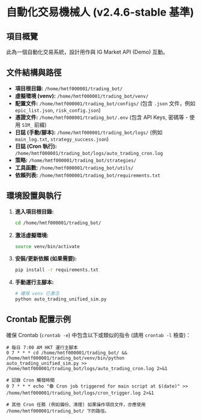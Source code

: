 # 自動化交易機械人 (v2.4.6-stable 基準)

## 項目概覽

此為一個自動化交易系統，設計用作與 IG Market API (Demo) 互動。

## 文件結構與路徑

* **項目根目錄:** `/home/hmtf000001/trading_bot/`
* **虛擬環境 (venv):** `/home/hmtf000001/trading_bot/venv/`
* **配置文件:** `/home/hmtf000001/trading_bot/configs/` (包含 `.json` 文件，例如 `epic_list.json`, `risk_config.json`)
* **憑證文件:** `/home/hmtf000001/trading_bot/.env` (包含 API Keys, 密碼等 - 使用 `SIM_` 前綴)
* **日誌 (手動/腳本):** `/home/hmtf000001/trading_bot/logs/` (例如 `main_log.txt`, `strategy_success.json`)
* **日誌 (Cron 執行):** `/home/hmtf000001/trading_bot/logs/auto_trading_cron.log`
* **策略:** `/home/hmtf000001/trading_bot/strategies/`
* **工具函數:** `/home/hmtf000001/trading_bot/utils/`
* **依賴列表:** `/home/hmtf000001/trading_bot/requirements.txt`

## 環境設置與執行

1.  **進入項目根目錄:**
    ```bash
    cd /home/hmtf000001/trading_bot/
    ```

2.  **激活虛擬環境:**
    ```bash
    source venv/bin/activate
    ```

3.  **安裝/更新依賴 (如果需要):**
    ```bash
    pip install -r requirements.txt
    ```

4.  **手動運行主腳本:**
    ```bash
    # 確保 venv 已激活
    python auto_trading_unified_sim.py
    ```

## Crontab 配置示例

確保 Crontab (`crontab -e`) 中包含以下或類似的指令 (請用 `crontab -l` 檢查)：

```crontab
# 每日 7:00 AM HKT 運行主腳本
0 7 * * * cd /home/hmtf000001/trading_bot/ && /home/hmtf000001/trading_bot/venv/bin/python auto_trading_unified_sim.py >> /home/hmtf000001/trading_bot/logs/auto_trading_cron.log 2>&1

# 記錄 Cron 觸發時間
0 7 * * * echo "🟢 Cron job triggered for main script at $(date)" >> /home/hmtf000001/trading_bot/logs/cron_trigger.log 2>&1

# 其他 Cron 任務 (例如備份、清理) 如果操作項目文件，亦應使用 /home/hmtf000001/trading_bot/ 下的路徑。
